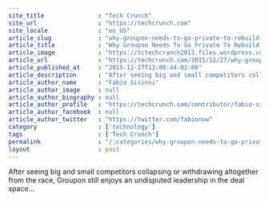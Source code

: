 ```yaml
---
site_title               : "Tech Crunch"
site_url                 : "https://techcrunch.com"
site_locale              : "en_US"
article_slug             : "why-groupon-needs-to-go-private-to-rebuild-its-vision"
article_title            : "Why Groupon Needs To Go Private To Rebuild Its Vision"
article_image            : "https://tctechcrunch2011.files.wordpress.com/2015/09/115809582.jpg?w=764&h=400&crop=1"
article_url              : "https://techcrunch.com/2015/12/27/why-groupon-needs-to-go-private-to-rebuild-its-vision/"
article_published_at     : "2015-12-27T13:00:44-02:00"
article_description      : "After seeing big and small competitors collapsing or withdrawing altogether from the race, Groupon still enjoys an undisputed leadership in the deal space..."
article_author_name      : "Fabio Sisinni"
article_author_image     : null
article_author_biography : null
article_author_profile   : "https://techcrunch.com/contributor/fabio-sisinni/"
article_author_facebook  : null
article_author_twitter   : "https://twitter.com/fabionow"
category                 : ['technology']
tags                     : ['Tech Crunch']
permalink                : "/:categories/why-groupon-needs-to-go-private-to-rebuild-its-vision/"
layout                   : post
---
```


After seeing big and small competitors collapsing or withdrawing altogether from the race, Groupon still enjoys an undisputed leadership in the deal space...
